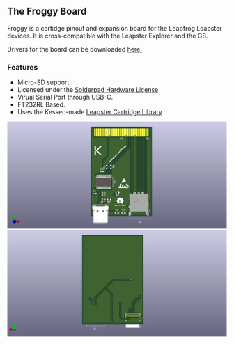 ## The Froggy Board
Froggy is a cartidge pinout and expansion board for the Leapfrog Leapster devices. It is cross-compatible with the Leapster Explorer and the GS.

Drivers for the board can be downloaded [here.](https://www.ftdichip.com/Drivers/VCP.htm)

### Features
- Micro-SD support.
- Licensed under the [Solderpad Hardware License](https://solderpad.org/licenses/SHL-2.1/)
- Virual Serial Port through USB-C.
- FT232RL Based.
- Uses the Kessec-made [Leapster Cartridge Library](https://github.com/kessec/leapster-cart)

![3D Model Front](images/froggy.png)
![3D Model Back](images/froggy-back.png)